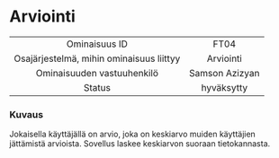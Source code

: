 # Arviointi

| | |
|:-:|:-:|
| Ominaisuus ID |FT04 |
| Osajärjestelmä, mihin ominaisuus liittyy | Arviointi |
| Ominaisuuden vastuuhenkilö | Samson Azizyan |
| Status | hyväksytty |

### Kuvaus

Jokaisella käyttäjällä on arvio, joka on keskiarvo muiden käyttäjien jättämistä arvioista. 
Sovellus laskee keskiarvon suoraan tietokannasta.

